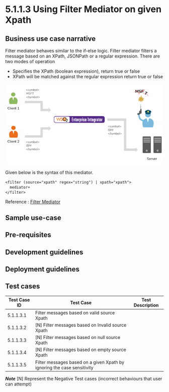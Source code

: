 # 5.1.1.3 Using Filter Mediator on given Xpath

## Business use case narrative

Filter mediator behaves similar to the if-else logic. Filter mediator filters a message based on an XPath, JSONPath or a regular expression.
There are two modes of operation

- Specifies the XPath (boolean expression), return true or false
- XPath will be matched against the regular expression return true or false

![Message Filtering](images/Filter-message.png)

Given below is the syntax of this mediator.

```
<filter (source="xpath" regex="string") | xpath="xpath">
  mediator+
</filter>

```

Reference : [Filter Mediator](https://docs.wso2.com/display/EI610/Filter+Mediator)

## Sample use-case


## Pre-requisites


## Development guidelines


## Deployment guidelines


## Test cases

| Test Case ID  |                        Test Case	               |                                Test Description                |
| ------------- | ------------------------------------------------ | ---------------------------------------------------------------|
| 5.1.1.3.1     | Filter messages based on valid source Xpath   |   |
| 5.1.1.3.2     | [N] Filter messages based on Invalid source Xpath |  |
| 5.1.1.3.3     | [N] Filter messages based on null source Xpath   |  |
| 5.1.1.3.4     | [N] Filter messages based on empty source Xpath  |  |
| 5.1.1.3.5     | Filter messages based on a given Xpath by ignoring the case sensitivity   |  |

**_Note_**
[N] Represent the Negative Test cases (incorrect behaviours that user can attempt)